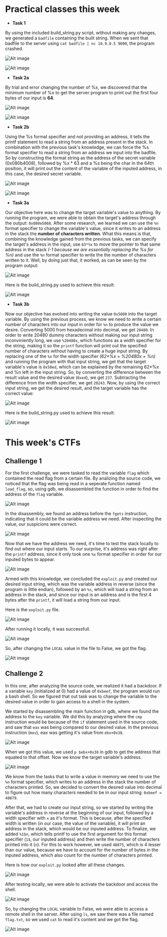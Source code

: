 # Practical classes this week

- **Task 1**

 By using the included build_string.py script, without making any changes, we generated a `badfile` containing the built string. When we sent that badfile to the server using `cat badfile | nc 10.9.0.5 9090`, the program crashed.

![Alt image](images/lb7i3.png)

![Alt image](images/lb7i4.png)

- **Task 2a**

 By trial and error changing the number of %x, we discovered that the minimum number of %x to get the server program to print out the first four bytes of our input is **64**.

![Alt image](images/lb7i1.png)

![Alt image](images/lb7i2.png)


- **Task 2b** 

Using the %s format specifier and not providing an address, it tells the printf statement to read a string from an address present in the stack. In combination with the previous task's knowledge, we can force the %s format specifier to read a string from an address we input into the badfile. So by constructing the format string as the address of the secret variable (0x080b4008), followed by %x * 63 and a %s being the char in the 64th position, it will print out the content of the variable of the inputed address, in this case, the desired secret variable.

![Alt image](images/lb7i5.png)

![Alt image](images/lb7i6.png)


- **Task 3a**

Our objective here was to change the target variable's value to anything. By running the program, we were able to obtain the target's address through the output: `0x080e5068`. After some research, we learned we can use the `%n` format specifier to change the variable's value, since it writes to an address in the stack the **number of characters written**. What this means is that, combining the knowledge gained from the previous tasks, we can specify the target's address in the input, use `63*%x` to move the pointer to that same address in the stack _(-1 because we are essentially replacing the %s for %n)_ and use the `%n` format specifier to write the the number of characters written to it. Well, by doing just that, it worked, as can be seen by the program output:

![Alt image](images/lb7i7.png)

Here is the build_string.py used to achieve this result:

![Alt image](images/lb7i8.png)


- **Task 3b**

Now our objective has evolved into writing the value `0x5000` into the target variable. By using the previous process, we know we need to write a certain number of characters into our input in order for `%n` to produce the value we desire. Converting 5000 from hexadecimal into decimal, we get `20480`. In order to write 20480 dummy characters without making our input string inconviniently long, we use `%20480x`, which functions as a width specifier for the string, making it so the `printf` function will print out the specified number of characters without having to create a huge input string. By replacing one of the `%x` for the width specifier _(62*%x + %20480x + %n)_ and running the program with that input string, we get that the target variable's value is `0x50ed`, which can be explained by the remaining 62*%x and %n left in the input string. So, by converting the difference between the result value and the desired value (`0xed`), we get `237`. Subtracting the difference from the width specifier, we get `20243`. Now, by using the correct input string, we get the desired result, and the target variable has the correct value:

![Alt image](images/lb7i9.png)

Here is the build_string.py used to achieve this result:

![Alt image](images/lb7i10.png)



# This week's CTFs


## Challenge 1

For the first challenge, we were tasked to read the variable `flag` which contained the read flag from a certain file. By analizing the source code, we noticed that the flag was being read in a seperate function named `load_flag`, so, using gdb, we disassembled the function in order to find the address of the `flag` variable.

![Alt image](images/lb7c1i1.png)

In the disassembly, we found an address before the `fgets` instruction, indicating that it could be the variable address we need. After inspecting the value, our suspicions were correct.

![Alt image](images/lb7c1i2.png)

Now that we have the address we need, it's time to test the stack locally to find out where our input starts. To our surprise, it's address was right after the `printf` address, since it only took one `%x` format specifier in order for our inputed bytes to appear.

![Alt image](images/lb7c1i3.png)

Armed with this knowledge, we concluded the `exploit.py` and created our desired input string, which was the variable address in reverse (since the program is little endian), followed by an `%s`, which will load a string from an address in the stack, and since our input is an address and is the first 4 bytes after the `printf`, it will load a string from our input.

Here is the `exploit.py` file.

![Alt image](images/lb7c1i4.png)

After running it locally, it was successfull.

![Alt image](images/lb7c1i5.png)

So, after changing the `LOCAL` value in the file to False, we got the flag.

![Alt image](images/lb7c1i6.png)


## Challenge 2

In this one, after analyzing the source code, we realized it had a backdoor. If a variable `key` (initialized at 0) had a value of `0xbeef`, the program would run a bash shell. So we figured that out task was to change the variable to the desired value in order to gain access to a shell in the system.

We started by disassembling the main function in gdb, where we found the address to the `key` variable. We did this by analyzing where the `cmp` instruction would be because of the `if` statement used in the source code, and saw that `eax` was being compared to our desired value. In the previous instruction (`mov`), eax was getting it's value from `ebx+0x38`.

![Alt image](images/lb7c2i1.png)

When we got this value, we used `p $ebx+0x38` in gdb to get the address that equated to that offset. Now we know the target variable's address.

![Alt image](images/lb7c2i2.png)

We know from the tasks that to write a value in memory we need to use the `%n` format specifier, which writes to an address in the stack the number of characters printed. So, we decided to convert the desired value into decimal to figure out how many characters needed to be in our input string: `0xbeef = 48879`.

After that, we had to create our input string, so we started by writing the variable's address in reverse at the beginning of our input, followed by a width specifier with `x` as it's format. This is because, after the specified width is written (in our case, the value of the variable), it will print an address in the stack, which would be our inputed address. To finalize, we added `%1$n`, which tells printf to use the first argument for this format specifier (`1$`, our inputed address) and then write the number of characters printed into it (`n`). For this to work however, we used `48875`, which is 4 lesser than our value, because we have to account for the number of bytes in the inputed address, which also count for the number of characters printed.

Here is how our `exploit.py` looked after all these changes.

![Alt image](images/lb7c2i5.png)

After testing locally, we were able to activate the backdoor and access the shell.

![Alt image](images/lb7c2i3.png)

So, by changing the `LOCAL` variable to False, we were able to access a remote shell in the server. After using `ls`, we saw there was a file named `flag.txt`, so we used `cat` to read it's content and we got the flag.

![Alt image](images/lb7c2i4.png)



